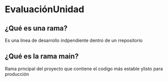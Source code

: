 # EvaluaciónUnidad
## ¿Qué es una rama? 
Es una linea de desarrollo indpendiente dentro de un rrepositorio

## ¿Qué es la rama main?
Rama prncipal del proyecto que contiene el codigo más estable ylisto para producción 